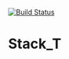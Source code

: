 [![Build Status](https://travis-ci.org/SVolkoff/Stack_T.svg?branch=master)](https://travis-ci.org/SVolkoff/Stack_T)
# Stack_T
